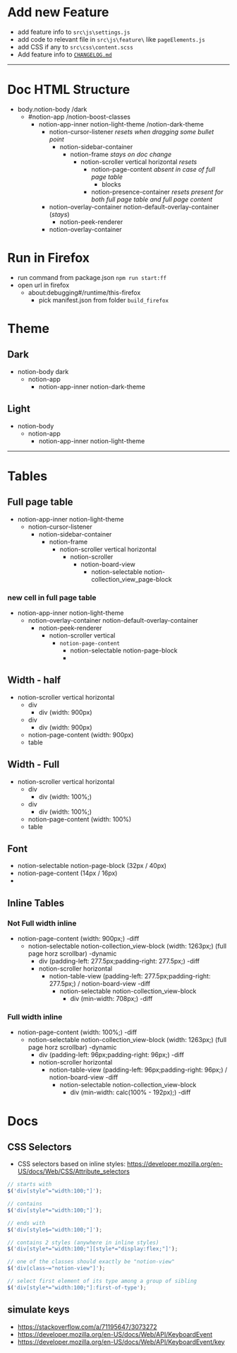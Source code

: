 # Add new Feature

- add feature info to `src\js\settings.js`
- add code to relevant file in `src\js\feature\` like `pageElements.js`
- add CSS if any to `src\css\content.scss`
- Add feature info to [`CHANGELOG.md`](./CHANGELOG.md)

---

# Doc HTML Structure

- body.notion-body /dark
  - #notion-app /notion-boost-classes
    - notion-app-inner notion-light-theme /notion-dark-theme
      - notion-cursor-listener _resets when dragging some bullet point_
        - notion-sidebar-container
          - notion-frame _stays on doc change_
            - notion-scroller vertical horizontal _resets_
              - notion-page-content _absent in case of full page table_
                - blocks
              - notion-presence-container _resets_ _present for both full page table and full page content_
      - notion-overlay-container notion-default-overlay-container (_stays_)
        - notion-peek-renderer
      - notion-overlay-container

# Run in Firefox

- run command from package.json `npm run start:ff`
- open url in firefox
  - about:debugging#/runtime/this-firefox
    - pick manifest.json from folder `build_firefox`

# Theme

## Dark

- notion-body dark
  - notion-app
    - notion-app-inner notion-dark-theme

## Light

- notion-body
  - notion-app
    - notion-app-inner notion-light-theme

---

# Tables

## Full page table

- notion-app-inner notion-light-theme
  - notion-cursor-listener
    - notion-sidebar-container
      - notion-frame
        - notion-scroller vertical horizontal
          - notion-scroller
            - notion-board-view
              - notion-selectable notion-collection_view_page-block

### new cell in full page table

- notion-app-inner notion-light-theme
  - notion-overlay-container notion-default-overlay-container
    - notion-peek-renderer
      - notion-scroller vertical
        - `notion-page-content`
          - notion-selectable notion-page-block
          -

## Width - half

- notion-scroller vertical horizontal
  - div
    - div (width: 900px)
  - div
    - div (width: 900px)
  - notion-page-content (width: 900px)
  - table

## Width - Full

- notion-scroller vertical horizontal
  - div
    - div (width: 100%;)
  - div
    - div (width: 100%;)
  - notion-page-content (width: 100%)
  - table

## Font

- notion-selectable notion-page-block (32px / 40px)
- notion-page-content (14px / 16px)
-

## Inline Tables

### Not Full width inline

- notion-page-content (width: 900px;) -diff
  - notion-selectable notion-collection_view-block (width: 1263px;) (full page horz scrollbar) -dynamic
    - div (padding-left: 277.5px;padding-right: 277.5px;) -diff
    - notion-scroller horizontal
      - notion-table-view (padding-left: 277.5px;padding-right: 277.5px;) / notion-board-view -diff
        - notion-selectable notion-collection_view-block
          - div (min-width: 708px;) -diff

### Full width inline

- notion-page-content (width: 100%;) -diff
  - notion-selectable notion-collection_view-block (width: 1263px;) (full page horz scrollbar) -dynamic
    - div (padding-left: 96px;padding-right: 96px;) -diff
    - notion-scroller horizontal
      - notion-table-view (padding-left: 96px;padding-right: 96px;) / notion-board-view -diff
        - notion-selectable notion-collection_view-block
          - div (min-width: calc(100% - 192px);) -diff

# Docs

## CSS Selectors

- CSS selectors based on inline styles: https://developer.mozilla.org/en-US/docs/Web/CSS/Attribute_selectors

```js
// starts with
$('div[style^="width:100;"]');

// contains
$('div[style*="width:100;"]');

// ends with
$('div[style$="width:100;"]');

// contains 2 styles (anywhere in inline styles)
$('div[style*="width:100;"][style*="display:flex;"]');

// one of the classes should exactly be "notion-view"
$('div[class~="notion-view"]');

// select first element of its type among a group of sibling
$('div[style*="width:100;"]:first-of-type');
```

## simulate keys

- https://stackoverflow.com/a/71195647/3073272
- https://developer.mozilla.org/en-US/docs/Web/API/KeyboardEvent
- https://developer.mozilla.org/en-US/docs/Web/API/KeyboardEvent/key
